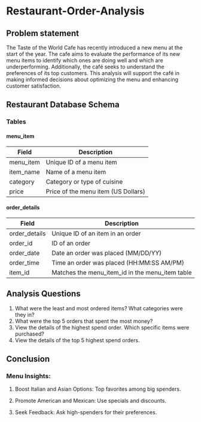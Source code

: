 # Restaurant-Order-Analysis

## Problem statement

The Taste of the World Cafe has recently introduced a new menu at the start of the year. The cafe aims to evaluate the performance of its new menu items to identify which ones are doing well and which are underperforming. Additionally, the café seeks to understand the preferences of its top customers. This analysis will support the café in making informed decisions about optimizing the menu and enhancing customer satisfaction.

## Restaurant Database Schema

### Tables

#### menu_item

| Field     | Description                        |
|-----------|------------------------------------|
| menu_item | Unique ID of a menu item           |
| item_name | Name of a menu item                |
| category  | Category or type of cuisine        |
| price     | Price of the menu item (US Dollars)|

#### order_details

| Field      | Description                                 |
|------------|---------------------------------------------|
| order_details | Unique ID of an item in an order            |
| order_id   | ID of an order                              |
| order_date | Date an order was placed (MM/DD/YY)         |
| order_time | Time an order was placed (HH:MM:SS AM/PM)   |
| item_id    | Matches the menu_item_id in the menu_item table |

## Analysis Questions

1. What were the least and most ordered items? What categories were they in?
2. What were the top 5 orders that spent the most money?
3. View the details of the highest spend order. Which specific items were purchased?
4. View the details of the top 5 highest spend orders.

## Conclusion

### Menu Insights:

1. Boost Italian and Asian Options: Top favorites among big spenders.

2. Promote American and Mexican: Use specials and discounts.

3. Seek Feedback: Ask high-spenders for their preferences.


